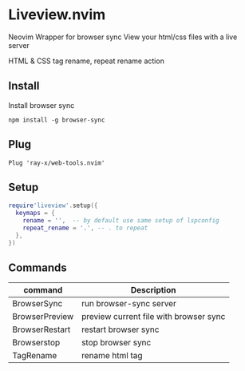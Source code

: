 # Liveview.nvim

Neovim Wrapper for browser sync
View your html/css files with a live server

HTML & CSS tag rename, repeat rename action

## Install

Install browser sync

```
npm install -g browser-sync
```

## Plug

```vim
Plug 'ray-x/web-tools.nvim'
```

## Setup

```lua
require'liveview'.setup({
  keymaps = {
    rename = '',  -- by default use same setup of lspconfig
    repeat_rename = '.', -- . to repeat
  },
})

```

## Commands

| command        | Description                            |
| -------------- | -------------------------------------- |
| BrowserSync    | run browser-sync server                |
| BrowserPreview | preview current file with browser sync |
| BrowserRestart | restart browser sync                   |
| Browserstop    | stop browser sync                      |
| TagRename      | rename html tag                        |

